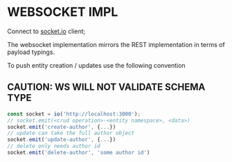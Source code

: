 # WEBSOCKET IMPL

Connect to [socket.io](https://socket.io/) client;

The websocket implementation mirrors the REST implementation in terms of payload typings.

To push entity creation / updates use the following convention

## CAUTION: WS WILL NOT VALIDATE SCHEMA TYPE

```ts
const socket = io('http://localhost:3000');
// socket.emit(<crud operation>-<entity namespace>, <data>)
socket.emit('create-author', {...})
// update can take the full author object
socket.emit('update-author', {...})
// delete only needs author id
socket.emit('delete-author', 'some author id')
```
